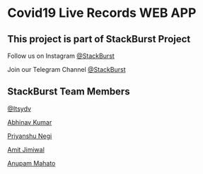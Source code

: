 # Covid19 Live Records WEB APP

## This project is part of StackBurst Project

Follow us on Instagram <a href="https://instagram.com/stackburst">@StackBurst</a>

Join our Telegram Channel <a href="https://t.com/stackburst">@StackBurst</a>

## StackBurst Team Members
<a href="https://instagram.com/itsydv">@Itsydv</a>

<a href="https://instagram.com/iam.abhinav_">Abhinav Kumar</a>

<a href="https://instagram.com/its_priyanshu_negi">Priyanshu Negi</a>

<a href="https://instagram.com/amitjimiwal_25">Amit Jimiwal</a>

<a href="https://instagram.com/anupam.mahato07">Anupam Mahato</a>
